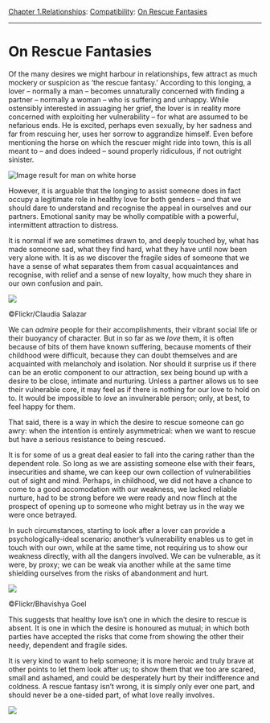 [Chapter 1.Relationships](https://www.theschooloflife.com/thebookoflife/category/relationships/): [Compatibility](https://www.theschooloflife.com/thebookoflife/category/relationships/compatibility/): [On Rescue Fantasies](https://www.theschooloflife.com/thebookoflife/on-rescue-fantasies/)

* * *

# On Rescue Fantasies

Of the many desires we might harbour in relationships, few attract as much mockery or suspicion as ‘the rescue fantasy.’ According to this longing, a lover – normally a man – becomes unnaturally concerned with finding a partner – normally a woman – who is suffering and unhappy. While ostensibly interested in assuaging her grief, the lover is in reality more concerned with exploiting her vulnerability – for what are assumed to be nefarious ends. He is excited, perhaps even sexually, by her sadness and far from rescuing her, uses her sorrow to aggrandize himself. Even before mentioning the horse on which the rescuer might ride into town, this is all meant to – and does indeed – sound properly ridiculous, if not outright sinister.

![Image result for man on white horse](https://i.pinimg.com/originals/f1/0b/c7/f10bc70d7721151bdffa6ba92ae16c31.jpg)

However, it is arguable that the longing to assist someone does in fact occupy a legitimate role in healthy love for both genders – and that we should dare to understand and recognise the appeal in ourselves and our partners. Emotional sanity may be wholly compatible with a powerful, intermittent attraction to distress.

It is normal if we are sometimes drawn to, and deeply touched by, what has made someone sad, what they find hard, what they have until now been very alone with. It is as we discover the fragile sides of someone that we have a sense of what separates them from casual acquaintances and recognise, with relief and a sense of new loyalty, how much they share in our own confusion and pain.

 ![](https://www.theschooloflife.com/thebookoflife/wp-content/uploads/2018/05/7456589160_a07973dbbc_z.jpg)

©Flickr/Claudia Salazar

We can _admire_ people for their accomplishments, their vibrant social life or their buoyancy of character. But in so far as we _love_ them, it is often because of bits of them have known suffering, because moments of their childhood were difficult, because they can doubt themselves and are acquainted with melancholy and isolation. Nor should it surprise us if there can be an erotic component to our attraction, sex being bound up with a desire to be close, intimate and nurturing. Unless a partner allows us to see their vulnerable core, it may feel as if there is nothing for our love to hold on to. It would be impossible to _love_ an invulnerable person; only, at best, to feel happy for them.

That said, there is a way in which the desire to rescue someone can go awry: when the intention is entirely asymmetrical: when we want to rescue but have a serious resistance to being rescued.

It is for some of us a great deal easier to fall into the caring rather than the dependent role. So long as we are assisting someone else with their fears, insecurities and shame, we can keep our own collection of vulnerabilities out of sight and mind. Perhaps, in childhood, we did not have a chance to come to a good accomodation with our weakness, we lacked reliable nurture, had to be strong before we were ready and now flinch at the prospect of opening up to someone who might betray us in the way we were once betrayed.

In such circumstances, starting to look after a lover can provide a psychologically-ideal scenario: another’s vulnerability enables us to get in touch with our own, while at the same time, not requiring us to show our weakness directly, with all the dangers involved. We can be vulnerable, as it were, by proxy; we can be weak via another while at the same time shielding ourselves from the risks of abandonment and hurt.

 ![](https://www.theschooloflife.com/thebookoflife/wp-content/uploads/2018/05/15226277421_be341f9055_z.jpg)

©Flickr/Bhavishya Goel

This suggests that healthy love isn’t one in which the desire to rescue is absent. It is one in which the desire is honoured as mutual; in which both parties have accepted the risks that come from showing the other their needy, dependent and fragile sides.

It is very kind to want to help someone; it is more heroic and truly brave at other points to let them look after us; to show them that we too are scared, small and ashamed, and could be desperately hurt by their indifference and coldness. A rescue fantasy isn’t wrong, it is simply only ever one part, and should never be a one-sided part, of what love really involves.

[![](https://img.youtube.com/vi/mlGj8T-L_os/0.jpg)](https://www.youtube.com/embed/mlGj8T-L_os '')
